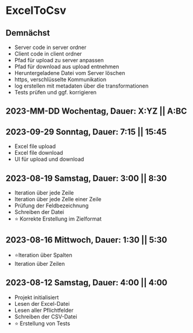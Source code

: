 # ExcelToCsv

## Demnächst

+ Server code in server ordner
+ Client code in client ordner
+ Pfad für upload zu server anpassen
+ Pfad für download aus upload entnehmen
+ Heruntergeladene Datei vom Server löschen
+ https, verschlüsselte Kommunikation
+ log erstellen mit metadaten über die transformationen
+ Tests prüfen und ggf. korrigieren

## 2023-MM-DD Wochentag, Dauer: X:YZ || A:BC

## 2023-09-29 Sonntag, Dauer: 7:15 || 15:45
+ Excel file upload
+ Excel file download
+ UI für upload und download

## 2023-08-19 Samstag,  Dauer: 3:00 || 8:30
+ Iteration über jede Zeile
+ Iteration über jede Zelle einer Zeile
+ Prüfung der Feldbezeichnung
+ Schreiben der Datei
+ ⭐ Korrekte Erstellung im Zielformat

## 2023-08-16 Mittwoch, Dauer: 1:30 || 5:30
+ ⭐Iteration über Spalten
+ Iteration über Zeilen

## 2023-08-12 Samstag,  Dauer: 4:00 || 4:00
+ Projekt initialisiert
+ Lesen der Excel-Datei
+ Lesen aller Pflichtfelder
+ Schreiben der CSV-Datei
+ ⭐ Erstellung von Tests